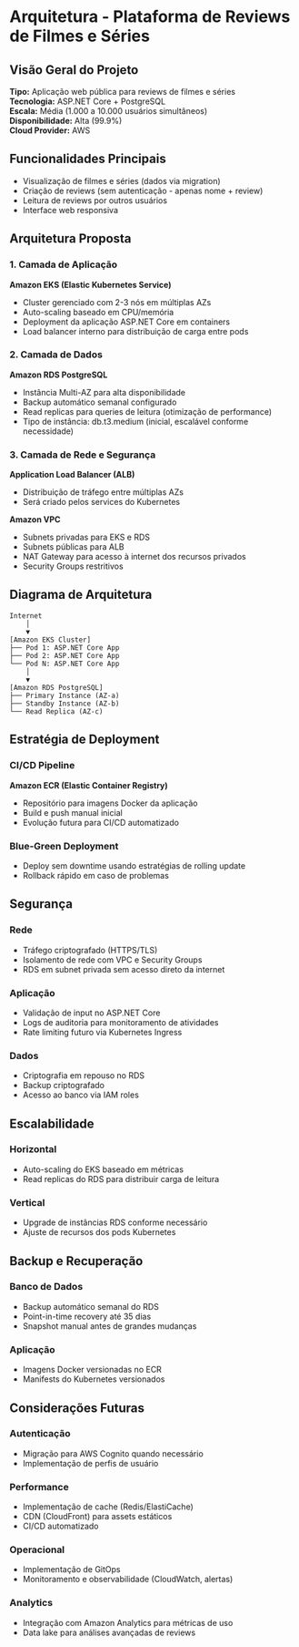 # Arquitetura - Plataforma de Reviews de Filmes e Séries

## Visão Geral do Projeto

**Tipo:** Aplicação web pública para reviews de filmes e séries  
**Tecnologia:** ASP.NET Core + PostgreSQL  
**Escala:** Média (1.000 a 10.000 usuários simultâneos)  
**Disponibilidade:** Alta (99.9%)  
**Cloud Provider:** AWS

## Funcionalidades Principais

- Visualização de filmes e séries (dados via migration)
- Criação de reviews (sem autenticação - apenas nome + review)
- Leitura de reviews por outros usuários
- Interface web responsiva

## Arquitetura Proposta

### 1. Camada de Aplicação

**Amazon EKS (Elastic Kubernetes Service)**
- Cluster gerenciado com 2-3 nós em múltiplas AZs
- Auto-scaling baseado em CPU/memória
- Deployment da aplicação ASP.NET Core em containers
- Load balancer interno para distribuição de carga entre pods

### 2. Camada de Dados

**Amazon RDS PostgreSQL**
- Instância Multi-AZ para alta disponibilidade
- Backup automático semanal configurado
- Read replicas para queries de leitura (otimização de performance)
- Tipo de instância: db.t3.medium (inicial, escalável conforme necessidade)

### 3. Camada de Rede e Segurança

**Application Load Balancer (ALB)**
- Distribuição de tráfego entre múltiplas AZs
- Será criado pelos services do Kubernetes

**Amazon VPC**
- Subnets privadas para EKS e RDS
- Subnets públicas para ALB
- NAT Gateway para acesso à internet dos recursos privados
- Security Groups restritivos

## Diagrama de Arquitetura

```
Internet
    │
    ▼
[Amazon EKS Cluster]
├── Pod 1: ASP.NET Core App
├── Pod 2: ASP.NET Core App
└── Pod N: ASP.NET Core App
    │
    ▼
[Amazon RDS PostgreSQL]
├── Primary Instance (AZ-a)
├── Standby Instance (AZ-b)
└── Read Replica (AZ-c)
```

## Estratégia de Deployment

### CI/CD Pipeline

**Amazon ECR (Elastic Container Registry)**
- Repositório para imagens Docker da aplicação
- Build e push manual inicial
- Evolução futura para CI/CD automatizado

### Blue-Green Deployment
- Deploy sem downtime usando estratégias de rolling update
- Rollback rápido em caso de problemas

## Segurança

### Rede
- Tráfego criptografado (HTTPS/TLS)
- Isolamento de rede com VPC e Security Groups
- RDS em subnet privada sem acesso direto da internet

### Aplicação
- Validação de input no ASP.NET Core
- Logs de auditoria para monitoramento de atividades
- Rate limiting futuro via Kubernetes Ingress

### Dados
- Criptografia em repouso no RDS
- Backup criptografado
- Acesso ao banco via IAM roles

## Escalabilidade

### Horizontal
- Auto-scaling do EKS baseado em métricas
- Read replicas do RDS para distribuir carga de leitura

### Vertical
- Upgrade de instâncias RDS conforme necessário
- Ajuste de recursos dos pods Kubernetes

## Backup e Recuperação

### Banco de Dados
- Backup automático semanal do RDS
- Point-in-time recovery até 35 dias
- Snapshot manual antes de grandes mudanças

### Aplicação
- Imagens Docker versionadas no ECR
- Manifests do Kubernetes versionados

## Considerações Futuras

### Autenticação
- Migração para AWS Cognito quando necessário
- Implementação de perfis de usuário

### Performance
- Implementação de cache (Redis/ElastiCache)
- CDN (CloudFront) para assets estáticos
- CI/CD automatizado

### Operacional
- Implementação de GitOps
- Monitoramento e observabilidade (CloudWatch, alertas)

### Analytics
- Integração com Amazon Analytics para métricas de uso
- Data lake para análises avançadas de reviews